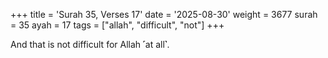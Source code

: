 +++
title = 'Surah 35, Verses 17'
date = '2025-08-30'
weight = 3677
surah = 35
ayah = 17
tags = ["allah", "difficult", "not"]
+++

And that is not difficult for Allah ˹at all˺.